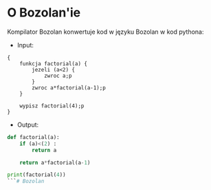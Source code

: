 
# O Bozolan'ie

Kompilator Bozolan konwertuje kod w języku Bozolan w kod pythona:

- Input:
```
{
    funkcja factorial(a) {
        jezeli (a<2) {
            zwroc a;p
        }
        zwroc a*factorial(a-1);p
    }

    wypisz factorial(4);p
}
```

- Output:
```python
def factorial(a):
    if (a)<(2) :
        return a

    return a*factorial(a-1)

print(factorial(4))
```# Bozolan
